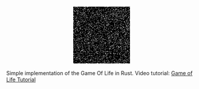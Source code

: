 <p align="center">
  <img src="./game_of_life.gif" alt="game_of_life">
</p>

Simple implementation of the Game Of Life in Rust. Video tutorial: [Game of Life Tutorial](https://www.youtube.com/watch?v=UlkAXJ2KTfw)
